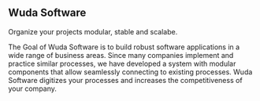 ## Wuda Software
Organize your projects modular, stable and scalabe.

The Goal of Wuda Software is to build robust software applications in a wide range of business areas.
Since many companies implement and practice similar processes, we have developed a system with modular components
that allow seamlessly connecting to existing processes. Wuda Software digitizes your processes and increases
the competitiveness of your company. 
